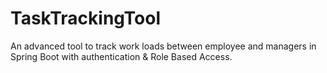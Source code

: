 # TaskTrackingTool
An advanced tool to track work loads between employee and managers in Spring Boot with authentication &amp; Role Based Access.
